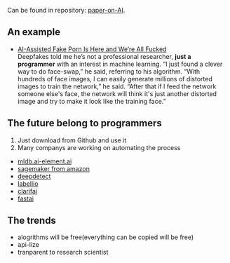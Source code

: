 Can be found in repository: [paper-on-AI](../README.md).

## An example
- [AI-Assisted Fake Porn Is Here and We’re All Fucked](https://motherboard.vice.com/en_us/article/gydydm/gal-gadot-fake-ai-porn)<br />
	Deepfakes told me he’s not a professional researcher, **just a programmer** with an interest in machine learning.
	“I just found a clever way to do face-swap,” he said, referring to his algorithm. “With hundreds of face images, I can easily generate millions of distorted images to train the network,” he said. “After that if I feed the network someone else's face, the network will think it's just another distorted image and try to make it look like the training face.”

## The future belong to programmers
1. Just download from Github and use it 
2. Many companys are working on automating the process
- [mldb.ai-element.ai](http://blog.mldb.ai/blog/posts/2016/10/deepteach/)
- [sagemaker from amazon](https://aws.amazon.com/blogs/aws/sagemaker/)
- [deepdetect](https://deepdetect.com/)
- [labellio](https://www.labell.io)
- [clarifai](https://www.clarifai.com/?mkt_tok=eyJpIjoiTkdZd056Y3daVEkyTVdWaiIsInQiOiJNZzBtaEFLWGFCTEs3amxkdTJQd1JYR1wvVFJhYUZIa1BQaWppOTJvOGpZUmNpRVZyVWg0NVZDQWJnVHhFZ1d0RkticWZoa0VVeHNsRUJwMTk2TDB4TU5QZmtLYlwvVTBcL3VndmpRd08yZGdYK1hYUGZOU1RManJkOWgwQVFoM0RITCJ9)
- [fastai](http://www.fast.ai/)


## The trends
- alogrithms will be free(everything can be copied will be free)
- api-lize
- tranparent to research scientist